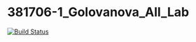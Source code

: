 # 381706-1_Golovanova_All_Lab
[![Build Status](https://travis-ci.org/Lena381706-1/381706-1_Golovanova_All_Lab.svg?branch=ArList)](https://travis-ci.org/Lena381706-1/381706-1_Golovanova_All_Lab)
